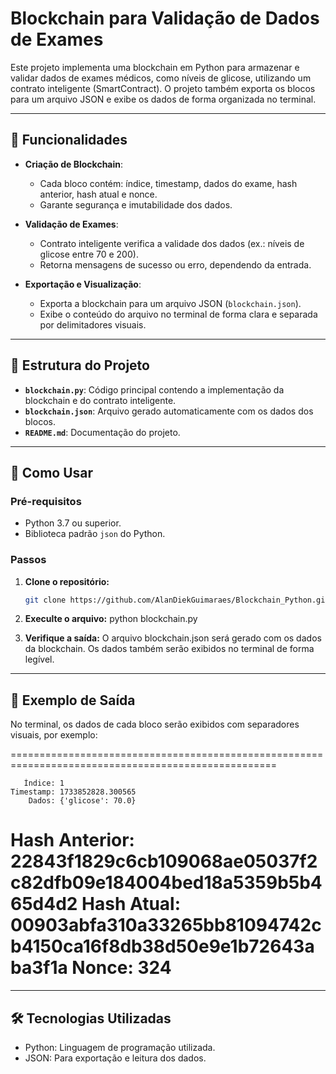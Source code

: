 # Blockchain para Validação de Dados de Exames

Este projeto implementa uma blockchain em Python para armazenar e validar dados de exames médicos, como níveis de glicose, utilizando um contrato inteligente (SmartContract). O projeto também exporta os blocos para um arquivo JSON e exibe os dados de forma organizada no terminal.

---

## 📝 Funcionalidades

- **Criação de Blockchain**:
  - Cada bloco contém: índice, timestamp, dados do exame, hash anterior, hash atual e nonce.
  - Garante segurança e imutabilidade dos dados.

- **Validação de Exames**:
  - Contrato inteligente verifica a validade dos dados (ex.: níveis de glicose entre 70 e 200).
  - Retorna mensagens de sucesso ou erro, dependendo da entrada.

- **Exportação e Visualização**:
  - Exporta a blockchain para um arquivo JSON (`blockchain.json`).
  - Exibe o conteúdo do arquivo no terminal de forma clara e separada por delimitadores visuais.

---

## 📂 Estrutura do Projeto

- **`blockchain.py`**: Código principal contendo a implementação da blockchain e do contrato inteligente.
- **`blockchain.json`**: Arquivo gerado automaticamente com os dados dos blocos.
- **`README.md`**: Documentação do projeto.

---

## 🚀 Como Usar

### Pré-requisitos
- Python 3.7 ou superior.
- Biblioteca padrão `json` do Python.

### Passos

1. **Clone o repositório:**
    ```bash
    git clone https://github.com/AlanDiekGuimaraes/Blockchain_Python.git

2. **Execulte o arquivo:**
    python blockchain.py

3. **Verifique a saída:**
    O arquivo blockchain.json será gerado com os dados da blockchain.
    Os dados também serão exibidos no terminal de forma legível.

---

## 📘 Exemplo de Saída
No terminal, os dados de cada bloco serão exibidos com separadores visuais, por exemplo:

====================================================================================================
      
       Índice: 1
    Timestamp: 1733852828.300565
        Dados: {'glicose': 70.0}
Hash Anterior: 22843f1829c6cb109068ae05037f2c82dfb09e184004bed18a5359b5b465d4d2
   Hash Atual: 00903abfa310a33265bb81094742cb4150ca16f8db38d50e9e1b72643aba3f1a
        Nonce: 324
====================================================================================================

---

## 🛠️ Tecnologias Utilizadas
- Python: Linguagem de programação utilizada.
- JSON: Para exportação e leitura dos dados.